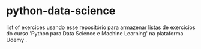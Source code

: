 # python-data-science
list of exercices 
usando esse repositório para armazenar listas de exercicios do curso 'Python para Data Science e Machine Learning' na plataforma Udemy .
